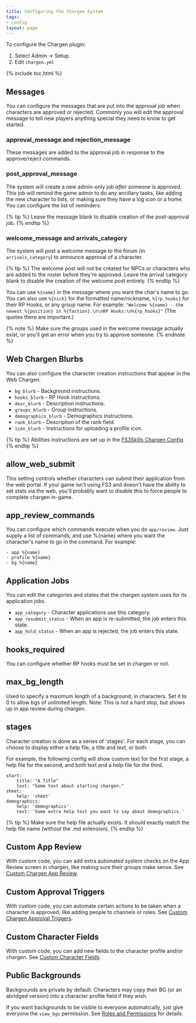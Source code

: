 ```yaml
---
title: Configuring the Chargen System
tags:
- config
layout: page
---
```


To configure the Chargen plugin:

1. Select Admin -> Setup.
2. Edit `chargen.yml`

{% include toc.html %}

## Messages

You can configure the messages that are put into the approval job when characters are approved or rejected.  Commonly you will edit the approval message to tell new players anything special they need to know to get started.

### approval_message and rejection_message

These messages are added to the approval job in response to the approve/reject commands.

### post_approval_message

The system will create a new admin-only job *after* someone is approved. This job will remind the game admin to do any ancillary tasks, like adding the new character to lists, or making sure they have a log icon or a home.  You can configure the list of reminders.

{% tip %}
Leave the message blank to disable creation of the post-approval job.
{% endtip %}

### welcome_message and arrivals_category

The system will post a welcome message to the forum (in `arrivals_category`) to announce approval of a character.

{% tip %}
The welcome post will not be created for NPCs or characters who are added to the roster before they're approved. Leave the arrival category blank to disable the creation of the welcome post entirely.
{% endtip %}

You can use `%{name}` in the message where you want the char's name to go.  You can also use `%{nick}` for the formatted name/nickname, `%{rp_hooks}` for their RP Hooks, or any group name.  For example:  `"Welcome %{name} - the newest %{position} in %{faction}.\n\nRP Hooks:\n%{rp_hooks}"`  (The quotes there are important.)

{% note %}
Make sure the groups used in the welcome message actually exist, or you'll get an error when you try to approve someone. 
{% endnote %}

## Web Chargen Blurbs

You can also configure the character creation instructions that appear in the Web Chargen.

* `bg_blurb` - Background instructions.
* `hooks_blurb` - RP Hook instructions.
* `desc_blurb` - Description instructions.
* `groups_blurb` - Group instructions.
* `demographics_blurb` - Demographics instructions.
* `rank_blurb` - Description of the rank field.
* `icon_blurb` - Instructions for uploading a profile icon.

{% tip %} 
Abilities instructions are set up in the [FS3Skills Chargen Config](/tutorials/config/fs3skills_chargen.html).
{% endtip %}

## allow_web_submit

This setting controls whether characters can submit their application from the web portal.  If your game isn't using FS3 and doesn't have the ability to set stats via the web, you'll probably want to disable this to force people to complete chargen in-game.

## app_review_commands

You can configure which commands execute when you do `app/review`.  Just supply a list of commands, and use %{name} where you want the character's name to go in the command.  For example:

    - app %{name}
    - profile %{name}
    - bg %{name}

## Application  Jobs

You can edit the categories and states that the chargen system uses for its application jobs.

* `app_category` - Character applications use this category.
* `app_resubmit_status` - When an app is re-submitted, the job enters this state.
* `app_hold_status` - When an app is rejected, the job enters this state.

## hooks_required

You can configure whether RP hooks must be set in chargen or not.

## max_bg_length

Used to specify a maximum length of a background, in characters. Set it to 0 to allow bgs of unlimited length. Note: This is not a hard stop, but shows up in app review during chargen.

## stages

Character creation is done as a series of 'stages'.  For each stage, you can choose to display either a help file, a title and text, or both.

For example, the following config will show custom text for the first stage, a help file for the second, and both text and a help file for the third.

    start:
        title: "A Title"
        text: "Some text about starting chargen."
    sheet:
        help: 'sheet'
    demographics:
        help: 'demographics'
        text: 'Some extra help text you want to say about demographics.'

{% tip %} 
Make sure the help file actually exists. It should exactly match the help file name (without the .md extension).
{% endtip %}

## Custom App Review

With custom code, you can add extra automated system checks on the App Review screen in chargen, like making sure their groups make sense.  See [Custom Chargen App Review](/tutorials/code/hooks/app-review.html).

## Custom Approval Triggers

With custom code, you can automate certain actions to be taken when a character is approved, like adding people to channels or roles.  See [Custom Chargen Approval Triggers](/tutorials/code/hooks/approval-triggers.html).

## Custom Character Fields

With custom code, you can add new fields to the character profile and/or chargen.  See [Custom Character Fields](/tutorials/code/hooks/char-fields.html).

## Public Backgrounds

Backgrounds are private by default. Characters may copy their BG (or an abridged version) into a character profile field if they wish.

If you want backgrounds to be visible to everyone automatically, just give everyone the `view_bgs` permission. See [Roles and Permissions](/tutorials/manage/roles.html) for details.

